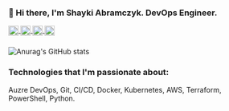 ### 👋 Hi there, I'm Shayki Abramczyk. DevOps Engineer.

<a href="https://stackoverflow.com/users/7409220/shayki-abramczyk" target="blank">
  <img align="center" src="https://cdn.jsdelivr.net/npm/@fortawesome/fontawesome-free@5.15.2/svgs/brands/stack-overflow.svg" alt="Keybase" height="20" width="20" />
</a>

<a href="https://www.linkedin.com/in/shaykiabramczyk/" target="blank">
  <img align="center" src="https://cdn.jsdelivr.net/npm/@fortawesome/fontawesome-free@5.15.2/svgs/brands/linkedin.svg" alt="LinkedIn" height="20" width="20" />
</a>  

<a href="https://medium.com/@shayki5" target="blank">
  <img align="center" src="https://cdn.jsdelivr.net/npm/@fortawesome/fontawesome-free@5.15.2/svgs/brands/medium.svg" alt="Keybase" height="20" width="20" />
</a>

<a href="https://twitter.com/ShaykiAbramczyk" target="blank">
  <img align="center" src="https://cdn.jsdelivr.net/npm/@fortawesome/fontawesome-free@5.15.2/svgs/brands/twitter.svg" alt="Twitter" height="20" width="20" />
</a>

###  

![Anurag's GitHub stats](https://github-readme-stats.vercel.app/api?username=shayki5&show_icons=true&count_private=true&theme=nord&hide=contribs)

### Technologies that I'm passionate about: 
Auzre DevOps, Git, CI/CD, Docker, Kubernetes, AWS, Terraform, PowerShell, Python.

